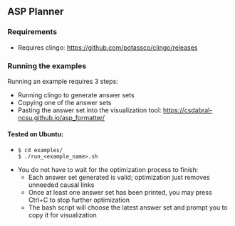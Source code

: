 ## ASP Planner

### Requirements
* Requires clingo: https://github.com/potassco/clingo/releases

### Running the examples
Running an example requires 3 steps:
* Running clingo to generate answer sets
* Copying one of the answer sets
* Pasting the answer set into the visualization tool: https://csdabral-ncsu.github.io/asp_formatter/

#### Tested on Ubuntu:
*   ```
    $ cd examples/
    $ ./run_<example_name>.sh
    ```
* You do not have to wait for the optimization process to finish:
    * Each answer set generated is valid; optimization just removes unneeded causal links
    * Once at least one answer set has been printed, you may press Ctrl+C to stop further optimization
    * The bash script will choose the latest answer set and prompt you to copy it for visualization